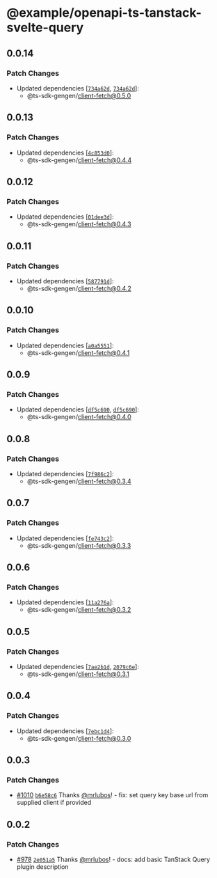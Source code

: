 # @example/openapi-ts-tanstack-svelte-query

## 0.0.14

### Patch Changes

- Updated dependencies [[`734a62d`](https://github.com/ts-sdk-gen/openapi-ts/commit/734a62dd8d594b8266964fe16766a481d37eb7df), [`734a62d`](https://github.com/ts-sdk-gen/openapi-ts/commit/734a62dd8d594b8266964fe16766a481d37eb7df)]:
  - @ts-sdk-gengen/client-fetch@0.5.0

## 0.0.13

### Patch Changes

- Updated dependencies [[`4c853d0`](https://github.com/ts-sdk-gen/openapi-ts/commit/4c853d090b79245854d13831f64731db4a92978b)]:
  - @ts-sdk-gengen/client-fetch@0.4.4

## 0.0.12

### Patch Changes

- Updated dependencies [[`01dee3d`](https://github.com/ts-sdk-gen/openapi-ts/commit/01dee3df879232939e43355231147b3d910fb482)]:
  - @ts-sdk-gengen/client-fetch@0.4.3

## 0.0.11

### Patch Changes

- Updated dependencies [[`587791d`](https://github.com/ts-sdk-gen/openapi-ts/commit/587791dfede0167fbed229281467e4c4875936f5)]:
  - @ts-sdk-gengen/client-fetch@0.4.2

## 0.0.10

### Patch Changes

- Updated dependencies [[`a0a5551`](https://github.com/ts-sdk-gen/openapi-ts/commit/a0a55510d30a1a8dea0ade4908b5b13d51b5f9e6)]:
  - @ts-sdk-gengen/client-fetch@0.4.1

## 0.0.9

### Patch Changes

- Updated dependencies [[`df5c690`](https://github.com/ts-sdk-gen/openapi-ts/commit/df5c69048a03a1c7729a5200c586164287a8a6fa), [`df5c690`](https://github.com/ts-sdk-gen/openapi-ts/commit/df5c69048a03a1c7729a5200c586164287a8a6fa)]:
  - @ts-sdk-gengen/client-fetch@0.4.0

## 0.0.8

### Patch Changes

- Updated dependencies [[`7f986c2`](https://github.com/ts-sdk-gen/openapi-ts/commit/7f986c2c7726ed8fbf16f8b235b7769c7d990502)]:
  - @ts-sdk-gengen/client-fetch@0.3.4

## 0.0.7

### Patch Changes

- Updated dependencies [[`fe743c2`](https://github.com/ts-sdk-gen/openapi-ts/commit/fe743c2d41c23bf7e1706bceedd6319299131197)]:
  - @ts-sdk-gengen/client-fetch@0.3.3

## 0.0.6

### Patch Changes

- Updated dependencies [[`11a276a`](https://github.com/ts-sdk-gen/openapi-ts/commit/11a276a1e35dde0735363e892d8142016fd87eec)]:
  - @ts-sdk-gengen/client-fetch@0.3.2

## 0.0.5

### Patch Changes

- Updated dependencies [[`7ae2b1d`](https://github.com/ts-sdk-gen/openapi-ts/commit/7ae2b1db047f3b6efe917a8b43ac7c851fb86c8f), [`2079c6e`](https://github.com/ts-sdk-gen/openapi-ts/commit/2079c6e83a6b71e157c8e7ea56260b4e9ff8411d)]:
  - @ts-sdk-gengen/client-fetch@0.3.1

## 0.0.4

### Patch Changes

- Updated dependencies [[`7ebc1d4`](https://github.com/ts-sdk-gen/openapi-ts/commit/7ebc1d44af74db2522219d71d240325f6bc5689d)]:
  - @ts-sdk-gengen/client-fetch@0.3.0

## 0.0.3

### Patch Changes

- [#1010](https://github.com/ts-sdk-gen/openapi-ts/pull/1010) [`b6e58c6`](https://github.com/ts-sdk-gen/openapi-ts/commit/b6e58c64d1b71897533a85d1738cd7ce7ede178d) Thanks [@mrlubos](https://github.com/mrlubos)! - fix: set query key base url from supplied client if provided

## 0.0.2

### Patch Changes

- [#978](https://github.com/ts-sdk-gen/openapi-ts/pull/978) [`2e051a5`](https://github.com/ts-sdk-gen/openapi-ts/commit/2e051a596302c2e103dca25951a07b4aae1e9e23) Thanks [@mrlubos](https://github.com/mrlubos)! - docs: add basic TanStack Query plugin description
